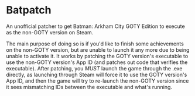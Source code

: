 # Batpatch
An unofficial patcher to get Batman: Arkham City GOTY Edition to execute as the non-GOTY version on Steam.

The main purpose of doing so is if you'd like to finish some achievements on the non-GOTY version, but are unable to launch it any more due to being unable to activate it.
It works by patching the GOTY version's executable to use the non-GOTY version's App ID (and patches out code that verifies the executable).
After patching, you *MUST* launch the game through the .exe directly, as launching through Steam will force it to use the GOTY version's App ID, and then the game will try to re-launch the non-GOTY version since it sees mismatching IDs between the executable and what's running.